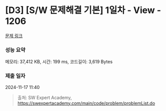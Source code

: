 # [D3] [S/W 문제해결 기본] 1일차 - View - 1206 

[문제 링크](https://swexpertacademy.com/main/code/problem/problemDetail.do?contestProbId=AV134DPqAA8CFAYh) 

### 성능 요약

메모리: 37,412 KB, 시간: 199 ms, 코드길이: 3,619 Bytes

### 제출 일자

2024-11-17 11:40



> 출처: SW Expert Academy, https://swexpertacademy.com/main/code/problem/problemList.do
